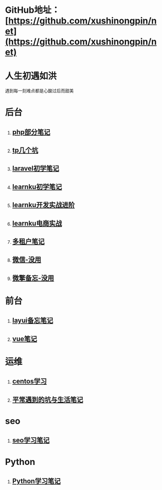 # GitHub地址： [https://github.com/xushinongpin/net](https://github.com/xushinongpin/net)

# 人生初遇如洪

遇到每一刻难点都是心酸过后而甜美

# 后台

1. ## [php部分笔记](https://php.lvtian.vip/)
2. ## [tp几个坑](https://tp.lvtian.vip/)
3. ## [**laravel初学笔记**](https://laravel.lvtian.vip)
4. ## [learnku初学笔记](https://learnku.lvtian.vip/)
5. ## [learnku开发实战进阶](https://learnku-2.ilvtian.vip/)
6. ## [learnku电商实战 ](https://learnku-shop.ilvtian.vip/)
7. ## [多租户笔记](https://multi-tenant.lvtian.vip/)
8. ## [微信-没用](https://wechat.lvtian.vip/)
9. ## [微擎备忘-没用](https://weiqing.lvtian.vip)

# 前台

1. ## [layui备忘笔记](https://layui.lvtian.vip/)
2. ## [vue笔记](https://vue.lvtian.vip/)

# 运维

1. ## [centos学习](https://linux_centos.lvtian.vip/)
2. ## [平常遇到的坑与生活笔记](https://net.lvtian.vip/)

# seo

1. ## [seo学习笔记](https://seo.lvtian.vip/)

# Python

1. ## [Python学习笔记](https://python.lvtian.vip/)



